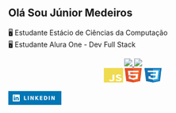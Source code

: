 ## Olá Sou Júnior Medeiros

🖥️ Estudante Estácio de Ciências da Computação<br>
🖥️ Estudante Alura One - Dev Full Stack
<div style="display: flex; flex-direction: row; justify-content: space-evenly;">
  <a href="https://github.com/Medeiros000">
  <img height="160px" src="https://github-readme-stats-sigma-five.vercel.app/api?username=Medeiros000&show_icons=true&theme=discord_old_blurple&include_all_commits=true&count_private=true"/>
  <img height="160px" src="https://github-readme-stats-sigma-five.vercel.app/api/top-langs/?username=Medeiros000&layout=compact&langs_count=7&theme=discord_old_blurple"/>
</div>
<div style="display: flex; flex-direction: row; justify-content: center;"><br>
  <img align="center" alt="Js" height="30" width="40" src="https://github.com/Medeiros000/Medeiros000/blob/main/imagens/javascript-plain.svg">
  <img align="center" alt="HTML" height="30" width="40" src="https://github.com/Medeiros000/Medeiros000/blob/main/imagens/html5-original.svg">
  <img align="center" alt="CSS" height="30" width="40" src="https://github.com/Medeiros000/Medeiros000/blob/main/imagens/css3-original.svg">
  </div>
<div style="display: inline_block"><br>
  <a href="https://www.linkedin.com/in/j%C3%BAnior-medeiros-a58072259/" target="_blank"><img src="https://github.com/Medeiros000/Medeiros000/blob/main/imagens/Linkedin.png" target="_blank"></a>
</div>
